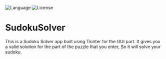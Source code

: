 ![Language](https://img.shields.io/badge/Language-Python%20-blue.svg)
![License](https://img.shields.io/badge/License-GPL3.0%20-blue.svg)
# SudokuSolver
This is a Sudoku Solver app built using Tkinter for the GUI part. 
It gives you a valid solution for the part of the puzzle that you enter, So it will solve your sudoku.
